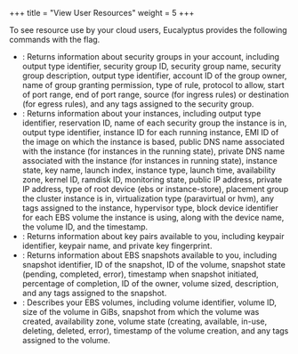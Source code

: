 +++
title = "View User Resources"
weight = 5
+++

To see resource use by your cloud users, Eucalyptus provides the following commands with the flag.

* : Returns information about security groups in your account, including output type identifier, security group ID, security group name, security group description, output type identifier, account ID of the group owner, name of group granting permission, type of rule, protocol to allow, start of port range, end of port range, source (for ingress rules) or destination (for egress rules), and any tags assigned to the security group. 
* : Returns information about your instances, including output type identifier, reservation ID, name of each security group the instance is in, output type identifier, instance ID for each running instance, EMI ID of the image on which the instance is based, public DNS name associated with the instance (for instances in the running state), private DNS name associated with the instance (for instances in running state), instance state, key name, launch index, instance type, launch time, availability zone, kernel ID, ramdisk ID, monitoring state, public IP address, private IP address, type of root device (ebs or instance-store), placement group the cluster instance is in, virtualization type (paravirtual or hvm), any tags assigned to the instance, hypervisor type, block device identifier for each EBS volume the instance is using, along with the device name, the volume ID, and the timestamp. 
* : Returns information about key pairs available to you, including keypair identifier, keypair name, and private key fingerprint. 
* : Returns information about EBS snapshots available to you, including snapshot identifier, ID of the snapshot, ID of the volume, snapshot state (pending, completed, error), timestamp when snapshot initiated, percentage of completion, ID of the owner, volume sized, description, and any tags assigned to the snapshot. 
* : Describes your EBS volumes, including volume identifier, volume ID, size of the volume in GiBs, snapshot from which the volume was created, availability zone, volume state (creating, available, in-use, deleting, deleted, error), timestamp of the volume creation, and any tags assigned to the volume. 
